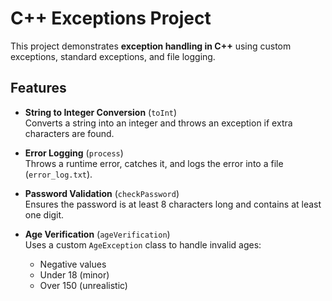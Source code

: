 # C++ Exceptions Project

This project demonstrates **exception handling in C++** using custom exceptions, standard exceptions, and file logging.  

## Features
- **String to Integer Conversion** (`toInt`)  
  Converts a string into an integer and throws an exception if extra characters are found.  

- **Error Logging** (`process`)  
  Throws a runtime error, catches it, and logs the error into a file (`error_log.txt`).  

- **Password Validation** (`checkPassword`)  
  Ensures the password is at least 8 characters long and contains at least one digit.  

- **Age Verification** (`ageVerification`)  
  Uses a custom `AgeException` class to handle invalid ages:  
  - Negative values  
  - Under 18 (minor)  
  - Over 150 (unrealistic)  
